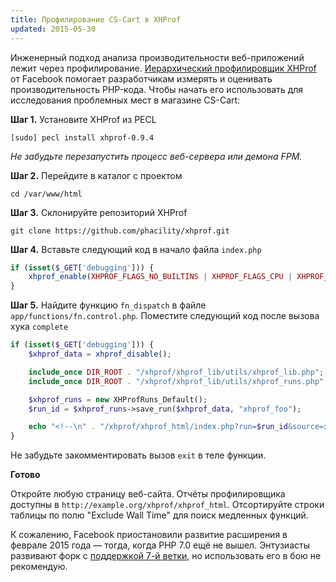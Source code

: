 ```yaml
---
title: Профилирование CS-Cart в XHProf
updated: 2015-05-30
---
```


Инженерный подход анализа производительности веб-приложений лежит через профилирование. [Иерархический профилировщик XHProf](http://php.net/manual/ru/book.xhprof.php) от Facebook помогает разработчикам измерять и оценивать производительность PHP-кода. Чтобы начать его использовать для исследования проблемных мест в магазине CS-Cart:

**Шаг 1.** Установите XHProf из PECL

```
[sudo] pecl install xhprof-0.9.4
```

_Не забудьте перезапустить процесс веб-сервера или демона FPM._

**Шаг 2.** Перейдите в каталог с проектом

```
cd /var/www/html
```

**Шаг 3.** Склонируйте репозиторий XHProf

```
git clone https://github.com/phacility/xhprof.git
```

**Шаг 4.** Вставьте следующий код в начало файла `index.php`

```php
if (isset($_GET['debugging'])) {
    xhprof_enable(XHPROF_FLAGS_NO_BUILTINS | XHPROF_FLAGS_CPU | XHPROF_FLAGS_MEMORY);
}
```

**Шаг 5.** Найдите функцию `fn_dispatch` в файле `app/functions/fn.control.php`. Поместите следующий код после вызова хука `complete`

``` php
if (isset($_GET['debugging'])) {
    $xhprof_data = xhprof_disable();

    include_once DIR_ROOT . "/xhprof/xhprof_lib/utils/xhprof_lib.php";
    include_once DIR_ROOT . "/xhprof/xhprof_lib/utils/xhprof_runs.php";

    $xhprof_runs = new XHProfRuns_Default();
    $run_id = $xhprof_runs->save_run($xhprof_data, "xhprof_foo");

    echo "<!--\n" . "/xhprof/xhprof_html/index.php?run=$run_id&source=xhprof_foo\n" . "--!>\n";
}
```

Не забудьте закомментировать вызов `exit` в теле функции.

**Готово**

Откройте любую страницу веб-сайта. Отчёты профилировщика доступны в `http://example.org/xhprof/xhprof_html`. Отсортируйте строки таблицы по полю "Exclude Wall Time" для поиск медленных функций.

К сожалению, Facebook приостановили развитие расширения в феврале 2015 года — тогда, когда PHP 7.0 ещё не вышел. Энтузиасты развивают форк с [поддержкой 7-й ветки](https://github.com/RustJason/xhprof), но использовать его в бою не рекомендую.

